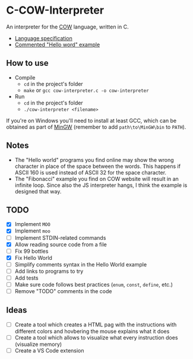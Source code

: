 # C-COW-Interpreter
An interpreter for the [COW](https://bigzaphod.github.io/COW/) language, written in C.

- [Language specification](https://bigzaphod.github.io/COW/)
- [Commented "Hello word" example](examples/hello_world_commented.cow)

## How to use

- Compile
    - `cd` in the project's folder
    - `make` or `gcc cow-interpreter.c -o cow-interpreter`
- Run
    - `cd` in the project's folder
    - `./cow-interpreter <filename>`

If you're on Windows you'll need to install at least GCC, which can be obtained as part of [MinGW](https://osdn.net/projects/mingw/releases/) (remember to add `path\to\MinGW\bin` to `PATH`).


## Notes
- The "Hello world" programs you find online may show the wrong character in place of the space between the words. This happens if ASCII 160 is used instead of ASCII 32 for the space character.
- The "Fibonacci" example you find on COW website will result in an infinite loop. Since also the JS interpreter hangs, I think the example is designed that way.

## TODO
- [x] Implement `MOO`
- [x] Implement `moo`
- [ ] Implement STDIN-related commands
- [x] Allow reading source code from a file
- [ ] Fix 99 bottles
- [x] Fix Hello World
- [ ] Simplify comments syntax in the Hello World example
- [ ] Add links to programs to try
- [ ] Add tests
- [ ] Make sure code follows best practices (`enum`, `const`, `define`, etc.)
- [ ] Remove "TODO" comments in the code

## Ideas
- [ ] Create a tool which creates a HTML pag with the instructions with different colors and hovbering the mouse explains what it does
- [ ] Create a tool which allows to visualize what every instruction does (visualize memory)
- [ ] Create a VS Code extension